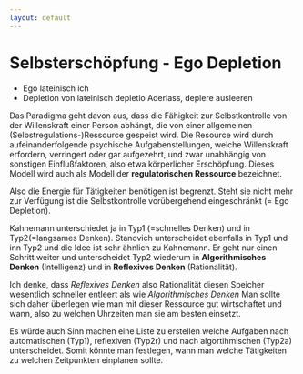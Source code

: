 ```yaml
---
layout: default
---
```


# Selbsterschöpfung - Ego Depletion

- Ego lateinisch ich
- Depletion von lateinisch depletio Aderlass, deplere ausleeren

Das Paradigma geht davon aus, dass die Fähigkeit zur Selbstkontrolle von der Willenskraft einer Person abhängt, die von einer allgemeinen (Selbstregulations-)Ressource gespeist wird. Die Resource wird durch aufeinanderfolgende psychische Aufgabenstellungen, welche Willenskraft erfordern, verringert oder gar aufgezehrt, und zwar unabhängig von sonstigen Einflußfaktoren, also etwa körperlicher Erschöpfung. Dieses Modell wird auch als Modell der **regulatorischen Ressource** bezeichnet.

Also die Energie für Tätigkeiten benötigen ist begrenzt. Steht sie nicht mehr zur Verfügung ist die Selbstkontrolle vorübergehend eingeschränkt (= Ego Depletion).

Kahnemann unterschiedet ja in Typ1 (=schnelles Denken) und in Typ2(=langsames Denken).
Stanovich unterscheidet ebenfalls in Typ1 und inn Typ2 und die Idee ist sehr ähnlich zu Kahnemann. Er geht nur einen Schritt weiter und unterscheidet Typ2 wiederum in **Algorithmisches Denken** (Intelligenz) und in **Reflexives Denken** (Rationalität).

Ich denke, dass *Reflexives Denken* also Rationalität diesen Speicher wesentlich schneller entleert als wie *Algorithmisches Denken*
Man sollte sich daher überlegen wie man mit dieser Ressource gut wirtschaftet und wann, also zu welchen Uhrzeiten man sie am besten einsetzt.

Es würde auch Sinn machen eine Liste zu erstellen welche Aufgaben nach automatischen (Typ1), reflexiven (Typ2r) und nach algortihmischen (Typ2a) unterscheidet.
Somit könnte man festlegen, wann man welche Tätigkeiten zu welchen Zeitpunkten einplanen sollte.
